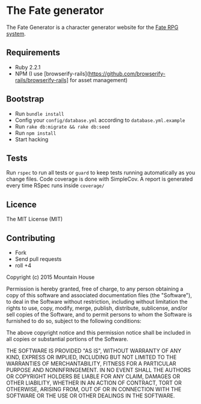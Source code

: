 # The Fate generator

The Fate Generator is a character generator website for the [Fate RPG system](http://www.evilhat.com/home/fate-core/).

## Requirements

- Ruby 2.2.1
- NPM (I use [browserify-rails](https://github.com/browserify-rails/browserify-rails] for asset management)

## Bootstrap

- Run `bundle install`
- Config your `config/database.yml` according to `database.yml.example`
- Run `rake db:migrate && rake db:seed`
- Run `npm install`
- Start hacking

## Tests

Run `rspec` to run all tests or `guard` to keep tests running automatically as you change files. Code coverage is done with SimpleCov. A report is generated every time RSpec runs inside `coverage/`

## Licence

The MIT License (MIT)

## Contributing

- Fork
- Send pull requests
- roll +4

Copyright (c) 2015 Mountain House

Permission is hereby granted, free of charge, to any person obtaining a copy
of this software and associated documentation files (the "Software"), to deal
in the Software without restriction, including without limitation the rights
to use, copy, modify, merge, publish, distribute, sublicense, and/or sell
copies of the Software, and to permit persons to whom the Software is
furnished to do so, subject to the following conditions:

The above copyright notice and this permission notice shall be included in all
copies or substantial portions of the Software.

THE SOFTWARE IS PROVIDED "AS IS", WITHOUT WARRANTY OF ANY KIND, EXPRESS OR
IMPLIED, INCLUDING BUT NOT LIMITED TO THE WARRANTIES OF MERCHANTABILITY,
FITNESS FOR A PARTICULAR PURPOSE AND NONINFRINGEMENT. IN NO EVENT SHALL THE
AUTHORS OR COPYRIGHT HOLDERS BE LIABLE FOR ANY CLAIM, DAMAGES OR OTHER
LIABILITY, WHETHER IN AN ACTION OF CONTRACT, TORT OR OTHERWISE, ARISING FROM,
OUT OF OR IN CONNECTION WITH THE SOFTWARE OR THE USE OR OTHER DEALINGS IN THE
SOFTWARE.

